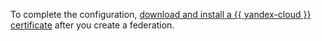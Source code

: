 To complete the configuration, [download and install a {{ yandex-cloud }} certificate](../../organization/operations/setup-federation.md#add-certificate-idp) after you create a federation.
